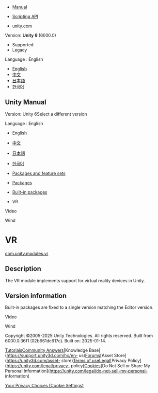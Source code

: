[](https://docs.unity3d.com)

  * [Manual](../Manual/index.html)
  * [Scripting API](../ScriptReference/index.html)

  * [unity.com](https://unity.com/)

Version: **Unity 6** (6000.0)

  * Supported
  * Legacy

Language : English

  * [English](/Manual/com.unity.modules.vr.html)
  * [中文](/cn/current/Manual/com.unity.modules.vr.html)
  * [日本語](/ja/current/Manual/com.unity.modules.vr.html)
  * [한국어](/kr/current/Manual/com.unity.modules.vr.html)

[](https://docs.unity3d.com)

## Unity Manual

Version: Unity 6Select a different version

Language : English

  * [English](/Manual/com.unity.modules.vr.html)
  * [中文](/cn/current/Manual/com.unity.modules.vr.html)
  * [日本語](/ja/current/Manual/com.unity.modules.vr.html)
  * [한국어](/kr/current/Manual/com.unity.modules.vr.html)

  * [Packages and feature sets](PackagesList.html)
  * [Packages](Packages-all.html)
  * [Built-in packages](pack-build.html)
  * VR 

[](com.unity.modules.video.html)

Video

[](com.unity.modules.wind.html)

Wind

# VR

[com.unity.modules.vr](https://docs.unity3d.com/6000.0/Documentation/ScriptReference/UnityEngine.VRModule.html)

## Description

The VR module implements support for virtual reality devices in Unity.

## Version information

Built-in packages are fixed to a single version matching the Editor version.

[](com.unity.modules.video.html)

Video

[](com.unity.modules.wind.html)

Wind

Copyright ©2005-2025 Unity Technologies. All rights reserved. Built from
6000.0.36f1 (02b661dc617c). Built on: 2025-01-14.

[Tutorials](https://learn.unity.com/)[Community
Answers](https://answers.unity3d.com)[Knowledge
Base](https://support.unity3d.com/hc/en-
us)[Forums](https://forum.unity3d.com)[Asset Store](https://unity3d.com/asset-
store)[Terms of
use](https://docs.unity3d.com/Manual/TermsOfUse.html)[Legal](https://unity.com/legal)[Privacy
Policy](https://unity.com/legal/privacy-
policy)[Cookies](https://unity.com/legal/cookie-policy)[Do Not Sell or Share
My Personal Information](https://unity.com/legal/do-not-sell-my-personal-
information)

[Your Privacy Choices (Cookie Settings)](javascript:void\(0\);)

